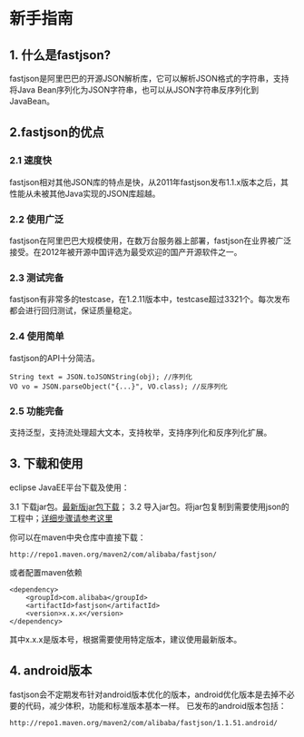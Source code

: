 # 新手指南

## 1. 什么是fastjson?
fastjson是阿里巴巴的开源JSON解析库，它可以解析JSON格式的字符串，支持将Java Bean序列化为JSON字符串，也可以从JSON字符串反序列化到JavaBean。

## 2.fastjson的优点
### 2.1 速度快
fastjson相对其他JSON库的特点是快，从2011年fastjson发布1.1.x版本之后，其性能从未被其他Java实现的JSON库超越。

### 2.2 使用广泛
fastjson在阿里巴巴大规模使用，在数万台服务器上部署，fastjson在业界被广泛接受。在2012年被开源中国评选为最受欢迎的国产开源软件之一。

### 2.3 测试完备
fastjson有非常多的testcase，在1.2.11版本中，testcase超过3321个。每次发布都会进行回归测试，保证质量稳定。

### 2.4 使用简单
fastjson的API十分简洁。

    String text = JSON.toJSONString(obj); //序列化
    VO vo = JSON.parseObject("{...}", VO.class); //反序列化

### 2.5 功能完备
支持泛型，支持流处理超大文本，支持枚举，支持序列化和反序列化扩展。

## 3. 下载和使用
eclipse JavaEE平台下载及使用：

   3.1 下载jar包。[最新版jar包下载](https://repo1.maven.org/maven2/com/alibaba/fastjson/1.2.53/fastjson-1.2.53.jar)；
   3.2 导入jar包。将jar包复制到需要使用json的工程中；[详细步骤请参考这里](https://blog.csdn.net/baidu_37107022/article/details/70876993)

你可以在maven中央仓库中直接下载：

    http://repo1.maven.org/maven2/com/alibaba/fastjson/

或者配置maven依赖

    <dependency>
        <groupId>com.alibaba</groupId>
        <artifactId>fastjson</artifactId>
        <version>x.x.x</version>
    </dependency>

其中x.x.x是版本号，根据需要使用特定版本，建议使用最新版本。

## 4. android版本
fastjson会不定期发布针对android版本优化的版本，android优化版本是去掉不必要的代码，减少体积，功能和标准版本基本一样。
已发布的android版本包括：

    http://repo1.maven.org/maven2/com/alibaba/fastjson/1.1.51.android/

